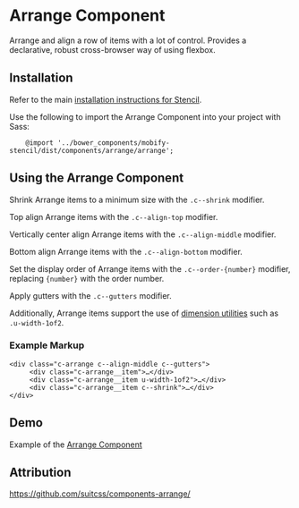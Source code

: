 # Arrange Component

Arrange and align a row of items with a lot of control. Provides a declarative, robust cross-browser way of using flexbox.


## Installation

Refer to the main [installation instructions for Stencil](https://github.com/mobify/stencil#installation).

Use the following to import the Arrange Component into your project with Sass:

```
    @import '../bower_components/mobify-stencil/dist/components/arrange/arrange';
```


## Using the Arrange Component

Shrink Arrange items to a minimum size with the `.c--shrink` modifier.

Top align Arrange items with the `.c--align-top` modifier.

Vertically center align Arrange items with the `.c--align-middle` modifier.

Bottom align Arrange items with the `.c--align-bottom` modifier.

Set the display order of Arrange items with the `.c--order-{number}` modifier, replacing `{number}` with the order number.

Apply gutters with the `.c--gutters` modifier.

Additionally, Arrange items support the use of [dimension utilities](https://mobify.github.io/stencil/visual/utils/dimension/) such as `.u-width-1of2`.


### Example Markup

```
<div class="c-arrange c--align-middle c--gutters">
     <div class="c-arrange__item">…</div>
     <div class="c-arrange__item u-width-1of2">…</div>
     <div class="c-arrange__item c--shrink">…</div>
</div>
```

## Demo

Example of the [Arrange Component](https://mobify.github.io/stencil/visual/components/arrange/index.html)


## Attribution

https://github.com/suitcss/components-arrange/
